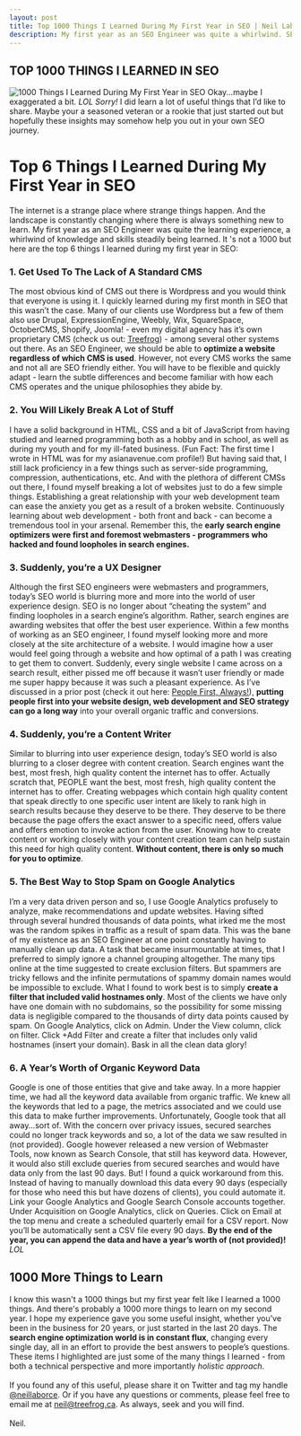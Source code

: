 ```yaml
---
layout: post
title: Top 1000 Things I Learned During My First Year in SEO | Neil Laborce
description: My first year as an SEO Engineer was quite a whirlwind. SEO is always changing and there's at least a 1000 things to learn!
---
```

  <h2>TOP 1000 THINGS I LEARNED IN SEO</h2>
  <img src="http://www.neillaborce.com/images/1000-things-i-learned-in-seo.png" alt="1000 Things I Learned During My First Year in SEO">
  Okay...maybe I exaggerated a bit. <i>LOL Sorry!</i> I did learn a lot of useful things that I’d like to share. Maybe your a seasoned veteran or a rookie that just started out but hopefully these insights may somehow help you out in your own SEO journey. 
  <br>
  <h1>Top 6 Things I Learned During My First Year in SEO</h1>
  The internet is a strange place where strange things happen. And the landscape is constantly changing where there is always something new to learn. My first year as an SEO Engineer was quite the learning experience, a whirlwind of knowledge and skills steadily being learned. It 's not a 1000 but here are the top 6 things I learned during my first year in SEO:
  <br>
  <h3>1. Get Used To The Lack of A Standard CMS</h3>
  The most obvious kind of CMS out there is Wordpress and you would think that everyone is using it. I quickly learned during my first month in SEO that this wasn’t the case. Many of our clients use Wordpress but a few of them also use Drupal, ExpressionEngine, Weebly, Wix, SquareSpace, OctoberCMS, Shopify, Joomla! - even my digital agency has it’s own proprietary CMS (check us out: <a href="https://www.treefrog.ca">Treefrog</a>) - among several other systems out there. As an SEO Engineer, we should be able to <b>optimize a website regardless of which CMS is used</b>. However, not every CMS works the same and not all are SEO friendly either. You will have to be flexible and quickly adapt - learn the subtle differences and become familiar with how each CMS operates and the unique philosophies they abide by.
  <br>
  <h3>2. You Will Likely Break A Lot of Stuff</h3>
  I have a solid background in HTML, CSS and a bit of JavaScript from having studied and learned programming both as a hobby and in school, as well as during my youth and for my ill-fated business. (Fun Fact: The first time I wrote in HTML was for my asianavenue.com profile!) But having said that, I still lack proficiency in a few things such as server-side programming, compression, authentications, etc. And with the plethora of different CMSs out there, I found myself breaking a lot of websites just to do a few simple things. Establishing a great relationship with your web development team can ease the anxiety you get as a result of a broken website. Continuously learning about web development - both front and back - can become a tremendous tool in your arsenal. Remember this, the <b>early search engine optimizers were first and foremost webmasters - programmers who hacked and found loopholes in search engines.</b>
  <br>
  <h3>3. Suddenly, you’re a UX Designer</h3>
  Although the first SEO engineers were webmasters and programmers, today’s SEO world is blurring more and more into the world of user experience design. SEO is no longer about “cheating the system” and finding loopholes in a search engine’s algorithm. Rather, search engines are awarding websites that offer the best user experience. Within a few months of working as an SEO engineer, I found myself looking more and more closely at the site architecture of a website. I would imagine how a user would feel going through a website and how optimal of a path I was creating to get them to convert. Suddenly, every single website I came across on a search result, either pissed me off because it wasn’t user friendly or made me super happy because it was such a pleasant experience. As I’ve discussed in a prior post (check it out here: <a href="http://www.neillaborce.com/put-people-first-seo/">People First, Always!</a>), <b>putting people first into your website design, web development and SEO strategy can go a long way</b> into your overall organic traffic and conversions.
  <br>
  <h3>4. Suddenly, you’re a Content Writer</h3>
  Similar to blurring into user experience design, today’s SEO world is also blurring to a closer degree with content creation. Search engines want the best, most fresh, high quality content the internet has to offer. Actually scratch that, PEOPLE want the best, most fresh, high quality content the internet has to offer. Creating webpages which contain high quality content that speak directly to one specific user intent are likely to rank high in search results because they deserve to be there. They deserve to be there because the page offers the exact answer to a specific need, offers value and offers emotion to invoke action from the user. Knowing how to create content or working closely with your content creation team can help sustain this need for high quality content. <b>Without content, there is only so much for you to optimize</b>.
  <br>
  <h3>5. The Best Way to Stop Spam on Google Analytics</h3>
  I’m a very data driven person and so, I use Google Analytics profusely to analyze, make recommendations and update websites. Having sifted through several hundred thousands of data points, what irked me the most was the random spikes in traffic as a result of spam data. This was the bane of my existence as an SEO Engineer at one point constantly having to manually clean up data. A task that became insurmountable at times, that I preferred to simply ignore a channel grouping altogether. The many tips online at the time suggested to create exclusion filters. But spammers are tricky fellows and the infinite permutations of spammy domain names would be impossible to exclude. What I found to work best is to simply <b>create a filter that included valid hostnames only</b>. Most of the clients we have only have one domain with no subdomains, so the possibility for some missing data is negligible compared to the thousands of dirty data points caused by spam. On Google Analytics, click on Admin. Under the View column, click on filter. Click +Add Filter and create a filter that includes only valid hostnames (insert your domain). Bask in all the clean data glory!
  <br>
  <h3>6. A Year’s Worth of Organic Keyword Data</h3>
  Google is one of those entities that give and take away. In a more happier time, we had all the keyword data available from organic traffic. We knew all the keywords that led to a page, the metrics associated and we could use this data to make further improvements. Unfortunately, Google took that all away…sort of. With the concern over privacy issues, secured searches could no longer track keywords and so, a lot of the data we saw resulted in (not provided). Google however released a new version of Webmaster Tools, now known as Search Console, that still has keyword data. However, it would also still exclude queries from secured searches and would have data only from the last 90 days. But! I found a quick workaround from this. Instead of having to manually download this data every 90 days (especially for those who need this but have dozens of clients), you could automate it. Link your Google Analytics and Google Search Console accounts together. Under Acquisition on Google Analytics, click on Queries. Click on Email at the top menu and create  a scheduled quarterly email for a CSV report. Now you’ll be automatically sent a CSV file every 90 days. <b>By the end of the year, you can append the data and have a year’s worth of (not provided)!</b> <i>LOL</i>
  <br>
  <h2>1000 More Things to Learn</h2>
  I know this wasn't a 1000 things but my first year felt like I learned a 1000 things. And there's probably a 1000 more things to learn on my second year. I hope my experience gave you some useful insight, whether you’ve been in the business for 20 years, or just started in the last 20 days. The <b>search engine optimization world is in constant flux</b>, changing every single day, all in an effort to provide the best answers to people’s questions. These items I highlighted are just some of the many things I learned - from both a technical perspective and more importantly <i>holistic approach</i>.
  <br>
  <br>If you found any of this useful, please share it on Twitter and tag my handle <a href="https://twitter.com/neillaborce">@neillaborce</a>. Or if you have any questions or comments, please feel free to email me at <a href="mailto:neil@treefrog.ca">neil@treefrog.ca</a>. As always, seek and you will find.
  <br>  
  <br>Neil.
  <br>
  <br>
